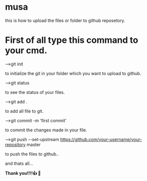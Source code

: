 # musa
this is how to upload the files or folder to github reposetory.

# First of all type this command to your cmd.

-->git init

to initialize  the git in your folder which you want to upload to github.

-->git status

to see the status of your files.

-->git add .

to add all file to git.

-->git commit -m 'first commit'

to commit the changes made in your file.

-->git push --set-upstream https://github.com/your-username/your-repository master

to push the files to github..

and thats all...

**Thank you!!!!:+1: :fu:**
